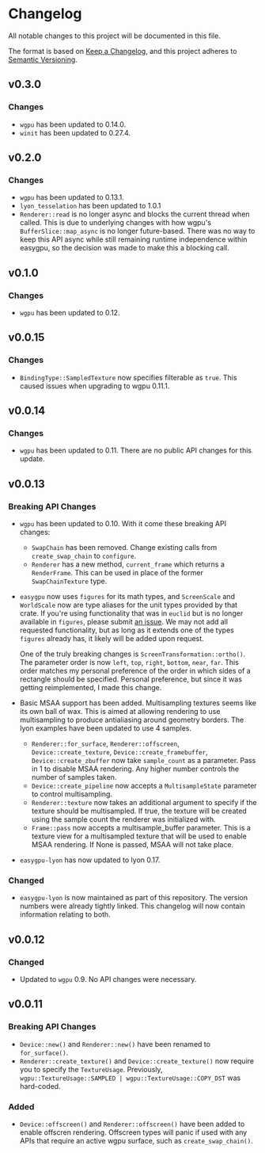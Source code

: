# Changelog

All notable changes to this project will be documented in this file.

The format is based on [Keep a Changelog](https://keepachangelog.com/en/1.0.0/),
and this project adheres to [Semantic Versioning](https://semver.org/spec/v2.0.0.html).

## v0.3.0

### Changes

- `wgpu` has been updated to 0.14.0.
- `winit` has been updated to 0.27.4.

## v0.2.0

### Changes

- `wgpu` has been updated to 0.13.1.
- `lyon_tesselation` has been updated to 1.0.1
- `Renderer::read` is no longer async and blocks the current thread when called.
  This is due to underlying changes with how wgpu's `BufferSlice::map_async` is
  no longer future-based. There was no way to keep this API async while still
  remaining runtime independence within easygpu, so the decision was made to
  make this a blocking call.

## v0.1.0

### Changes

- `wgpu` has been updated to 0.12.

## v0.0.15

### Changes

- `BindingType::SampledTexture` now specifies filterable as `true`. This caused
  issues when upgrading to wgpu 0.11.1.

## v0.0.14

### Changes

- `wgpu` has been updated to 0.11. There are no public API changes for this
  update.

## v0.0.13

### Breaking API Changes

- `wgpu` has been updated to 0.10. With it come these breaking API changes:
  - `SwapChain` has been removed. Change existing calls from `create_swap_chain` to `configure`.
  - `Renderer` has a new method, `current_frame` which returns a `RenderFrame`. This can be used in place of the former `SwapChainTexture` type.
- `easygpu` now uses `figures` for its math types, and `ScreenScale` and
  `WorldScale` now are type aliases for the unit types provided by that crate.
  If you're using functionality that was in `euclid` but is no longer available
  in `figures`, please submit [an
  issue](https://github.com/khonsulabs/figures/issues). We may not add all
  requested functionality, but as long as it extends one of the types `figures`
  already has, it likely will be added upon request.

  One of the truly breaking changes is `ScreenTransformation::ortho()`. The
  parameter order is now `left`, `top`, `right`, `bottom`, `near`, `far`. This
  order matches my personal preference of the order in which sides of a
  rectangle should be specified. Personal preference, but since it was getting
  reimplemented, I made this change.
- Basic MSAA support has been added. Multisampling textures seems like its own ball of wax. This is aimed at allowing rendering to use multisampling to produce antialiasing around geometry borders. The lyon examples have been updated to use 4 samples.
  - `Renderer::for_surface`, `Renderer::offscreen`, `Device::create_texture`, `Device::create_framebuffer`, `Device::create_zbuffer` now take `sample_count` as a parameter. Pass in 1 to disable MSAA rendering. Any higher number controls the number of samples taken.
  - `Device::create_pipeline` now accepts a `MultisampleState` parameter to control multisampling.
  - `Renderer::texture` now takes an additional argument to specify if the texture should be multisampled. If true, the texture will be created using the sample count the renderer was initialized with.
  - `Frame::pass` now accepts a multisample_buffer parameter. This is a texture view for a multisampled texture that will be used to enable MSAA rendering. If None is passed, MSAA will not take place.
- `easygpu-lyon` has now updated to lyon 0.17.

### Changed

- `easygpu-lyon` is now maintained as part of this repository. The version
  numbers were already tightly linked. This changelog will now contain
  information relating to both.

## v0.0.12

### Changed

- Updated to `wgpu` 0.9. No API changes were necessary.

## v0.0.11

### Breaking API Changes

- `Device::new()` and `Renderer::new()` have been renamed to `for_surface()`.
- `Renderer::create_texture()` and `Device::create_texture()` now require you to specify the `TextureUsage`. Previously, `wgpu::TextureUsage::SAMPLED | wgpu::TextureUsage::COPY_DST` was hard-coded.

### Added

- `Device::offscreen()` and `Renderer::offscreen()` have been added to enable offscren rendering. Offscreen types will panic if used with any APIs that require an active wgpu surface, such as `create_swap_chain()`.
